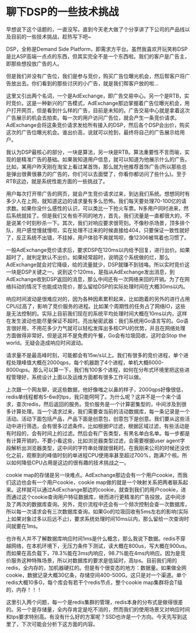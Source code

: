 # 聊下DSP的一些技术挑战

早想说下这个话题的，一直没写。直到今天老大做了个分享讲了下公司的产品线以及目前的一些技术挑战，趁热写下吧~

DSP，全称是Demand Side Platform，即需求方平台。虽然我喜欢开玩笑称DSP是比ASP高端一点点的东西，但其实完全不是一个东西啦。我们的客户是广告主，即那些想投放广告的人。

但是我们并没有广告位，我们是参与竞价，购买广告位曝光机会，然后帮客户将广告放出去。你们看到的那些讨厌的小广告，就是我们帮客户放的啦...

这里又引出两个名词，一个是AdExchange，即广告交易中心。另一个是RTB，实时竞价。这是一种新兴的广告模式，AdExchange那边掌握着广告位曝光机会，用户打开网页，但是看到什么样的广告，目前是未知的。广告交易中心就是拿着这次广告展示的机会去拍卖。每一次的用户访问广告位，就会产生一条竞价请求。AdExchange会将这条竞价请求发给所有接入的DSP，然后各个DSP会出价，购买这次的广告位曝光机会。谁出价高，说就可以抢到，最终将自己的广告展示给用户。

我认为DSP最核心的部分，一块是算法，另一块是RTB。算法重要性不言而喻，实现的是精准广告的基础。如果我知道用户信息，就可以知道为他展示什么的广告。比如，某用户昨天刚在淘宝上看过某首饰，那么就为他推荐首饰广告(所以那些总是弹出很黄很暴力的广告的，你们可以去面壁了，你看你都访问了些什么)。至于RTB这边，就是系统性能方面的一些挑战了。

用户每次打开带广告的网页，就会产生竞价请求过来，到达我们系统。想想同时有多少人在上网，就知道这边的请求量有多么恐怖。我们每天要处理70-100亿的请求数。如果你没什么感性的认识，可以类比一下抢火车票。N多用户同时进来，然后系统就挂了。但是我们又有些不同的地方，首先，我们流量是一直都很大的，不是说某个时刻秒杀一下。其次，我们对响应要求很苛刻。不像秒杀场景，顶多排个队，用户感觉慢就慢呗，实在处理不过来的时候直接给404，只要保证一致性就好了，反正系统不出错，不挂掉，用户体验不爽就骂呗，像12306被骂着也习惯了。

一般AdExchange竞价请求后，要求DSP在120ms以内给予回复，进行出价。如果超时了，就判定默认不出价。如果经常超时，说明这个系统做的烂，那么AdExchange就会对它降级，给的流量就少，DSP就赚不到钱咯。所以实时竞价这一块是DSP关键之一。说到这个120ms，是指从AdExchange发出消息，到AdExchange收到DSP返回的消息，那么中间还有一次网络来回的开销。为了在网络抖动的情况下也能成功竞价，那么留给DSP的实际处理时间在大概30ms以内。

响应时间波动是很难应对的，因为各种因素累积起来，比如跑着的另外的进行占用CPU过高了，影响了竞价服务的进程。比如某个周期性的任务占了网络IO，这些是无法控制的。实际上目前我们现在的系统平均处理时间大概在10ms以内，这样在发生波动也能尽量保证不超时。亮出秘密武器：我们系统用Go语言写的。Go语言很好用，不用花多少力气就可以轻松发挥出多核CPU的优势，并且在网络处理方面做得非常好。但是这并不是免费的午餐，Go会有垃圾回收，这时会Stop the world。无疑会造成响应时间波动。

请求量不是最高峰时刻，可能都会有15w/s以上。我们有很多的竞价进程，单个进程处理峰值大概在2000qps，每个机器跑了4个进程，单机大概6000-8000qps。那么可以算一下，我们有100多个进程，如何在分布式环境里把这些进程管理好，系统设计上面以及运维方面都有很多工作可以做。

上次跟一个网友聊，说这些数据，他好像嗤之以鼻的样子，2000qps好像很低，redis单线程都有5-6w的tps，我只能呵呵了。为什么呢？这并不是一个来个请求，查次redis，然后返回的服务。竞价服务是一个计算密集型的，中间涉及到很多计算处理。当一个请求过来，我们需要查当前的活动数据库，每一条记录是一个活动。活动下面包括产品，产品下面是创意包，创意包下是创意。我们要从这些活动中进行筛选，会有很多过滤条件。比如根据IP过滤，根据区域过滤，有些活动是有时段的，会有时间上的过滤。然后会有广告类型，有黑名单白名单。每一步都是有计算开销的，不要小看这些，比如浏览器类型过滤，会需要根据user agent字段解析出浏览器类型，这中间的字符串处理就很耗时。在我刚来公司的时候还没优化之前，观察到的峰值时刻的单进程CPU使用率甚至超过700%，跑满7个核。所以如何降低CPU占用是这边的很有趣的技术挑战之一。

cookie map的存储是另一块难点。AdExchange那边会有一个用户cookie，而我们这边也会有一个用户cookie，cookie map做的就是一个映射关系把两者联系起来。这样就可以通过AdExchange那边的cookie，就查到我们的用户cookie，进而通过这个cookie查询用户特征数据库，继而进行更精准的广告投放。这中间涉及了两次的数据库查询。另外，竞价流程中还会有一个频次控制会查一次数据库，所以每一次请求会有三次数据库查询。如果Go的垃圾回收有5ms左右的影响(实际上如果对象过多以后远不止)，要求系统处理时间10ms以内，那么留给一次查询时间就要在1ms。

也许有人并不了解数据库响应时间1ms是什么概念，那么我说下数据。redis不穿越网络，在本机环境下，无压力条件下测试，读大概在800us，写大概在900us。而如果在高负载下，78.3%能在3ms内响应，98.7%能在4ms内响应。因为是竞价服务这种特殊场景，所以对数据库的要求是低延时，高tps。目前我们用的redis，全内存的，加机器硬扛的。但是有个很变态的地方：数据量。如果做全网cookie，数据记录大概30亿条，存储空间400-500G。这只是对一个渠道。单个redis大概10多G，每个库会有若干个redis节点，整个cookie map集群将会T级的，内存！！！

这里引入两个问题，每一个是redis集群的管理，redis本身的分布式是做得很差的。另一个是存储量，全内存肯定是吃不消的，然而我们的使用场景又对响应时间和tps要求特别高。有没有什么好的方案呢？SSD也许是一个方向。今天先写到这里了，下次可能会分析下这方面的内容。

